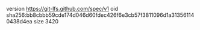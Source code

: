 version https://git-lfs.github.com/spec/v1
oid sha256:bb8cbbb59cde174d046d60fdec426f6e3cb57f3811096d1a313561140438d4ea
size 3420
